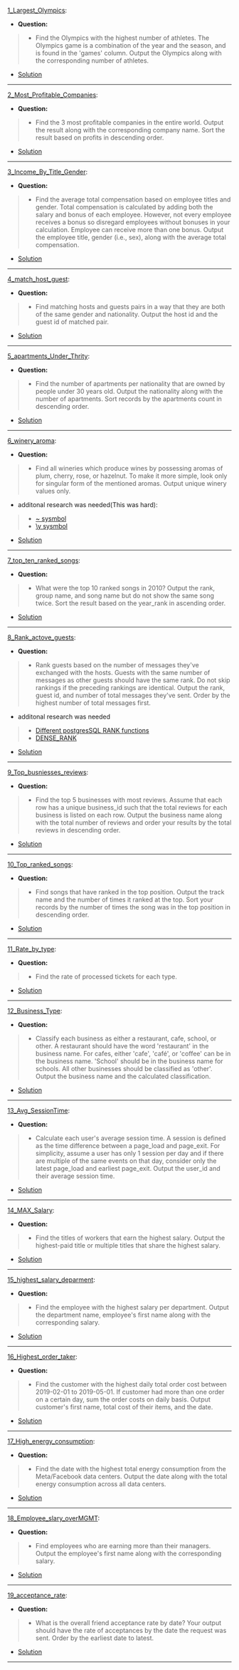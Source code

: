 [1_Largest_Olympics](https://platform.stratascratch.com/coding/9942-largest-olympics?code_type=1): 
* **Question:**
> * Find the Olympics with the highest number of athletes. The Olympics game is a combination of the year and the season, and is found in the 'games' column. Output the Olympics along with the corresponding number of athletes.
* [Solution](https://github.com/Jtrahan88/SQL/blob/main/Stratascratch/Medium_Rankings/1_Largest_Olympics)
---

[2_Most_Profitable_Companies](https://platform.stratascratch.com/coding/9680-most-profitable-companies?code_type=1): 
* **Question:**
> * Find the 3 most profitable companies in the entire world.
Output the result along with the corresponding company name.
Sort the result based on profits in descending order.
* [Solution](https://github.com/Jtrahan88/SQL/blob/main/Stratascratch/Medium_Rankings/2_Most_Profitable_Companies)
---


[3_Income_By_Title_Gender](https://platform.stratascratch.com/coding/10077-income-by-title-and-gender?code_type=1): 
* **Question:**
> * Find the average total compensation based on employee titles and gender. Total compensation is calculated by adding both the salary and bonus of each employee. However, not every employee receives a bonus so disregard employees without bonuses in your calculation. Employee can receive more than one bonus.
Output the employee title, gender (i.e., sex), along with the average total compensation.
* [Solution](https://github.com/Jtrahan88/SQL/blob/main/Stratascratch/Medium_Rankings/3_Income_By_Title_Gender)
---

[4_match_host_guest](https://platform.stratascratch.com/coding/10078-find-matching-hosts-and-guests-in-a-way-that-they-are-both-of-the-same-gender-and-nationality?code_type=1): 
* **Question:**
> * Find matching hosts and guests pairs in a way that they are both of the same gender and nationality.
Output the host id and the guest id of matched pair.
* [Solution](https://github.com/Jtrahan88/SQL/blob/main/Stratascratch/Medium_Rankings/4_match_host_guest)
---

[5_apartments_Under_Thrity](https://platform.stratascratch.com/coding/10156-number-of-units-per-nationality?code_type=1): 
* **Question:**
> * Find the number of apartments per nationality that are owned by people under 30 years old.
Output the nationality along with the number of apartments.
Sort records by the apartments count in descending order.
* [Solution](https://github.com/Jtrahan88/SQL/blob/main/Stratascratch/Medium_Rankings/5_apartments_Under_Thrity)
---

[6_winery_aroma](https://platform.stratascratch.com/coding/10026-find-all-wineries-which-produce-wines-by-possessing-aromas-of-plum-cherry-rose-or-hazelnut?code_type=1): 
* **Question:**
> * Find all wineries which produce wines by possessing aromas of plum, cherry, rose, or hazelnut. To make it more simple, look only for singular form of the mentioned aromas. Output unique winery values only.
* additonal research was needed(This was hard):
> * [~ sysmbol](https://www.postgresql.org/docs/current/functions-matching.html)
> * [\y sysmbol](https://www.postgresql.org/docs/current/functions-matching.html)
* [Solution](https://github.com/Jtrahan88/SQL/blob/main/Stratascratch/Medium_Rankings/6_winery_aroma)
---

[7_top_ten_ranked_songs](https://platform.stratascratch.com/coding/9650-find-the-top-10-ranked-songs-in-2010?code_type=1): 
* **Question:**
> * What were the top 10 ranked songs in 2010?
Output the rank, group name, and song name but do not show the same song twice.
Sort the result based on the year_rank in ascending order.
* [Solution](https://github.com/Jtrahan88/SQL/blob/main/Stratascratch/Medium_Rankings/7_top_ten_ranked_songs)
---

[8_Rank_actove_guests](https://platform.stratascratch.com/coding/10159-ranking-most-active-guests?code_type=1): 
* **Question:**
> * Rank guests based on the number of messages they've exchanged with the hosts. Guests with the same number of messages as other guests should have the same rank. Do not skip rankings if the preceding rankings are identical.
Output the rank, guest id, and number of total messages they've sent. Order by the highest number of total messages first.
* additonal research was needed
> * [Different postgresSQL RANK functions](https://www.postgresqltutorial.com/?s=RANK)
> * [DENSE_RANK](https://www.postgresqltutorial.com/postgresql-window-function/postgresql-dense_rank-function/)
* [Solution](https://github.com/Jtrahan88/SQL/blob/main/Stratascratch/Medium_Rankings/8_Rank_actove_guests)
---

[9_Top_busniesses_reviews](https://platform.stratascratch.com/coding/10048-top-businesses-with-most-reviews?code_type=1): 
* **Question:**
> * Find the top 5 businesses with most reviews. Assume that each row has a unique business_id such that the total reviews for each business is listed on each row. Output the business name along with the total number of reviews and order your results by the total reviews in descending order.
* [Solution](https://github.com/Jtrahan88/SQL/blob/main/Stratascratch/Medium_Rankings/9_Top_busniesses_reviews)
---

[10_Top_ranked_songs](https://platform.stratascratch.com/coding/9991-top-ranked-songs?code_type=1): 
* **Question:**
> * Find songs that have ranked in the top position. Output the track name and the number of times it ranked at the top. Sort your records by the number of times the song was in the top position in descending order.
* [Solution](https://github.com/Jtrahan88/SQL/blob/main/Stratascratch/Medium_Rankings/10_Top_ranked_songs)
---

[11_Rate_by_type](https://platform.stratascratch.com/coding/9781-find-the-rate-of-processed-tickets-for-each-type?code_type=1): 
* **Question:**
> * Find the rate of processed tickets for each type.
* [Solution](https://github.com/Jtrahan88/SQL/blob/main/Stratascratch/Medium_Rankings/11_Rate_by_type)
---

[12_Business_Type](https://platform.stratascratch.com/coding/9726-classify-business-type?code_type=3): 
* **Question:**
> * Classify each business as either a restaurant, cafe, school, or other. A restaurant should have the word 'restaurant' in the business name. For cafes, either 'cafe', 'café', or 'coffee' can be in the business name. 'School' should be in the business name for schools. All other businesses should be classified as 'other'. Output the business name and the calculated classification.
* [Solution](https://github.com/Jtrahan88/SQL/blob/main/Stratascratch/Medium_Rankings/12_Business_Type)
---

[13_Avg_SessionTime](https://platform.stratascratch.com/coding/10352-users-by-avg-session-time?code_type=3): 
* **Question:**
> * Calculate each user's average session time. A session is defined as the time difference between a page_load and page_exit. For simplicity, assume a user has only 1 session per day and if there are multiple of the same events on that day, consider only the latest page_load and earliest page_exit. Output the user_id and their average session time.
* [Solution](https://github.com/Jtrahan88/SQL/blob/main/Stratascratch/Medium_Rankings/13_Avg_SessionTime)
---

[14_MAX_Salary](https://platform.stratascratch.com/coding/10353-workers-with-the-highest-salaries?code_type=3): 
* **Question:**
> * Find the titles of workers that earn the highest salary. Output the highest-paid title or multiple titles that share the highest salary.
* [Solution](https://github.com/Jtrahan88/SQL/blob/main/Stratascratch/Medium_Rankings/14_MAX_Salary)
---

[15_highest_salary_deparment](https://platform.stratascratch.com/coding/9897-highest-salary-in-department?code_type=3): 
* **Question:**
> * Find the employee with the highest salary per department.
Output the department name, employee's first name along with the corresponding salary.
* [Solution](https://github.com/Jtrahan88/SQL/blob/main/Stratascratch/Medium_Rankings/15_highest_salary_deparment)
---

[16_Highest_order_taker](https://platform.stratascratch.com/coding/9915-highest-cost-orders?code_type=3): 
* **Question:**
> * Find the customer with the highest daily total order cost between 2019-02-01 to 2019-05-01. If customer had more than one order on a certain day, sum the order costs on daily basis. Output customer's first name, total cost of their items, and the date.
* [Solution](https://github.com/Jtrahan88/SQL/blob/main/Stratascratch/Medium_Rankings/16_Highest_order_taker)
---

[17_High_energy_consumption](https://platform.stratascratch.com/coding/10064-highest-energy-consumption?code_type=3): 
* **Question:**
> * Find the date with the highest total energy consumption from the Meta/Facebook data centers. Output the date along with the total energy consumption across all data centers.
* [Solution](https://github.com/Jtrahan88/SQL/blob/main/Stratascratch/Medium_Rankings/17_High_energy_consumption)
---

[18_Employee_slary_overMGMT](https://platform.stratascratch.com/coding/9894-employee-and-manager-salaries?code_type=3): 
* **Question:**
> * Find employees who are earning more than their managers. Output the employee's first name along with the corresponding salary.
* [Solution](https://github.com/Jtrahan88/SQL/blob/main/Stratascratch/Medium_Rankings/18_Employee_slary_overMGMT)
---


[19_acceptance_rate](https://platform.stratascratch.com/coding/10285-acceptance-rate-by-date?code_type=3): 
* **Question:**
> * What is the overall friend acceptance rate by date? Your output should have the rate of acceptances by the date the request was sent. Order by the earliest date to latest.
* [Solution](https://github.com/Jtrahan88/SQL/blob/main/Stratascratch/Medium_Rankings/19_acceptance_rate)
---
